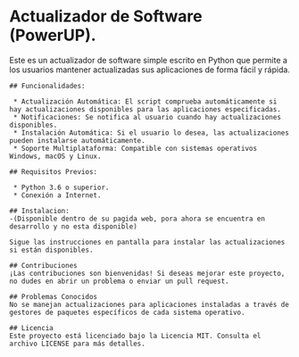 # Actualizador de Software (PowerUP).

Este es un actualizador de software simple escrito en Python que permite a los usuarios mantener actualizadas sus aplicaciones de forma fácil y rápida.

```
## Funcionalidades:

 * Actualización Automática: El script comprueba automáticamente si hay actualizaciones disponibles para las aplicaciones especificadas.
 * Notificaciones: Se notifica al usuario cuando hay actualizaciones disponibles.
 * Instalación Automática: Si el usuario lo desea, las actualizaciones pueden instalarse automáticamente.
 * Soporte Multiplataforma: Compatible con sistemas operativos Windows, macOS y Linux.
```
```
## Requisitos Previos:

 * Python 3.6 o superior.
 * Conexión a Internet.
```
```
## Instalacion: 
-(Disponible dentro de su pagida web, pora ahora se encuentra en desarrollo y no esta disponible)
```
```
Sigue las instrucciones en pantalla para instalar las actualizaciones si están disponibles.

## Contribuciones
¡Las contribuciones son bienvenidas! Si deseas mejorar este proyecto, no dudes en abrir un problema o enviar un pull request.

## Problemas Conocidos
No se manejan actualizaciones para aplicaciones instaladas a través de gestores de paquetes específicos de cada sistema operativo.

## Licencia
Este proyecto está licenciado bajo la Licencia MIT. Consulta el archivo LICENSE para más detalles.
```
